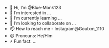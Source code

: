 - 👋 Hi, I’m @Blue-Monk123
- 👀 I’m interested in ...
- 🌱 I’m currently learning ...
- 💞️ I’m looking to collaborate on ...
- 📫 How to reach me - Instagram@Goutxm_1110
- 😄 Pronouns: He/Him
- ⚡ Fun fact: ...

<!---
Blue-Monk123/Blue-Monk123 is a ✨ special ✨ repository because its `README.md` (this file) appears on your GitHub profile.
You can click the Preview link to take a look at your changes.
--->
